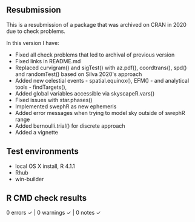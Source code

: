 ## Resubmission
This is a resubmission of a package that was archived on CRAN in 2020 due to check problems.

In this version I have:

* Fixed all check problems that led to archival of previous version
* Fixed links in README.md
* Replaced curvigram() and sigTest() with az.pdf(), coordtrans(), spd() and randomTest() based on Silva 2020's approach
* Added new celestial events - spatial.equinox(), EFM() - and analytical tools - findTargets(), 
* Added global variables accessible via skyscapeR.vars()
* Fixed issues with star.phases()
* Implemented swephR as new ephemeris 
* Added error messages when trying to model sky outside of swephR range
* Added bernoulli.trial() for discrete approach
* Added a vignette

## Test environments
* local OS X install, R 4.1.1
* Rhub
* win-builder

## R CMD check results
0 errors ✓ | 0 warnings ✓ | 0 notes ✓

